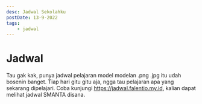 ```yaml
---
desc: Jadwal Sekolahku
postDate: 13-9-2022
tags:
    - jadwal
---
```


# Jadwal

Tau gak kak, punya jadwal pelajaran model modelan .png .jpg itu udah bosenin banget.
Tiap hari gitu gitu aja, ngga tau pelajaran apa yang sekarang dipelajari.
Coba kunjungi https://jadwal.falentio.my.id, kalian dapat melihat jadwal SMANTA disana.